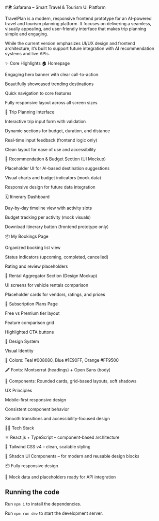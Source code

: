 
#🌍 Safarana – Smart Travel & Tourism UI Platform

TravelPlan is a modern, responsive frontend prototype for an AI-powered travel and tourism planning platform.
It focuses on delivering a seamless, visually appealing, and user-friendly interface that makes trip planning simple and engaging.

While the current version emphasizes UI/UX design and frontend architecture, it’s built to support future integration with AI recommendation systems and live APIs.

✨ Core Highlights
🏠 Homepage

Engaging hero banner with clear call-to-action

Beautifully showcased trending destinations

Quick navigation to core features

Fully responsive layout across all screen sizes

📝 Trip Planning Interface

Interactive trip input form with validation

Dynamic sections for budget, duration, and distance

Real-time input feedback (frontend logic only)

Clean layout for ease of use and accessibility

🎯 Recommendation & Budget Section (UI Mockup)

Placeholder UI for AI-based destination suggestions

Visual charts and budget indicators (mock data)

Responsive design for future data integration

🗓️ Itinerary Dashboard

Day-by-day timeline view with activity slots

Budget tracking per activity (mock visuals)

Download itinerary button (frontend prototype only)

📦 My Bookings Page

Organized booking list view

Status indicators (upcoming, completed, cancelled)

Rating and review placeholders

🚗 Rental Aggregator Section (Design Mockup)

UI screens for vehicle rentals comparison

Placeholder cards for vendors, ratings, and prices

💎 Subscription Plans Page

Free vs Premium tier layout

Feature comparison grid

Highlighted CTA buttons

🎨 Design System

Visual Identity

🎨 Colors: Teal #008080, Blue #1E90FF, Orange #FF9500

🖋️ Fonts: Montserrat (headings) + Open Sans (body)

🧩 Components: Rounded cards, grid-based layouts, soft shadows

UX Principles

Mobile-first responsive design

Consistent component behavior

Smooth transitions and accessibility-focused design

🧑‍💻 Tech Stack

⚛️ React.js + TypeScript – component-based architecture

🎨 Tailwind CSS v4 – clean, scalable styling

🧱 Shadcn UI Components – for modern and reusable design blocks

📦 Fully responsive design

🔧 Mock data and placeholders ready for API integration

  
  ## Running the code

  Run `npm i` to install the dependencies.

  Run `npm run dev` to start the development server.
  
